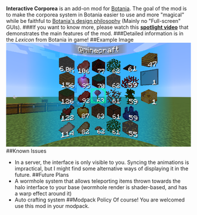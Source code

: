 **Interactive Corporea** is an add-on mod for [Botania](https://www.curseforge.com/minecraft/mc-mods/botania "Botania").
The goal of the mod is to make the corporea system in Botania easier to use and more "magical" while be faithful to [Botania's design philosophy](https://botaniamod.net/ "") (Mainly no "Full-screen" GUIs).
###If you want to know more, please watch this **[spotlight video](https://streamable.com/0jrgbv "spotlight")** that demonstrates the main features of the mod.
###Detailed information is in the *Lexicon* from Botania in game!
##Example Image
![Halo Interface Example](https://github.com/shBLOCK/InteractiveCorporea/blob/master/images/interface_example.png?raw=true "Halo Interface Example")
##Known Issues
- In a server, the interface is only visible to you. Syncing the animations is impractical, but I might find some alternative ways of displaying it in the future.
##Future Plans
- A wormhole system that allows teleporting items thrown towards the halo interface to your base (wormhole render is shader-based, and has a warp effect around it)
- Auto crafting system
##Modpack Policy
Of course! You are welcomed use this mod in your modpack.
